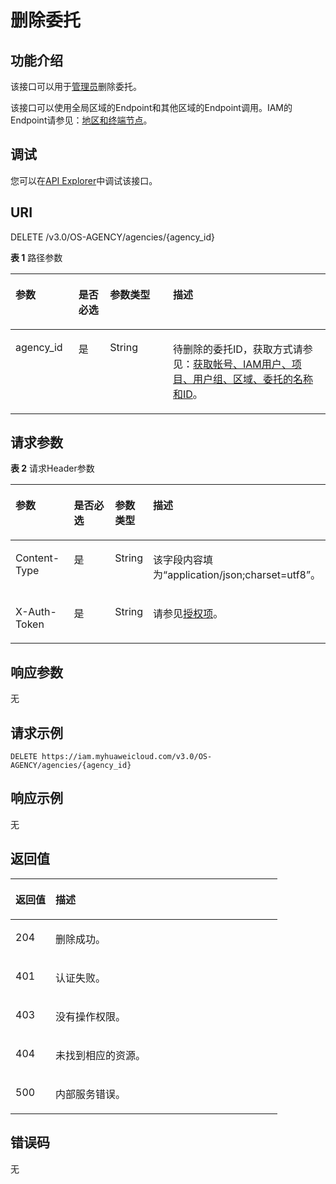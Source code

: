 # 删除委托<a name="iam_12_0005"></a>

## 功能介绍<a name="zh-cn_topic_0222594383_section629214845516"></a>

该接口可以用于<u>[管理员](https://support.huaweicloud.com/usermanual-iam/iam_01_0001.html)</u><u></u>删除委托。

该接口可以使用全局区域的Endpoint和其他区域的Endpoint调用。IAM的Endpoint请参见：[地区和终端节点](https://developer.huaweicloud.com/endpoint?IAM)。

## 调试<a name="section426452013610"></a>

您可以在[API Explorer](https://apiexplorer.developer.huaweicloud.com/apiexplorer/doc?product=IAM&api=DeleteAgency)中调试该接口。

## URI<a name="zh-cn_topic_0222594383_section16292174895510"></a>

DELETE /v3.0/OS-AGENCY/agencies/\{agency\_id\}

**表 1**  路径参数

<a name="zh-cn_topic_0222594383_table172951488555"></a>
<table><thead align="left"><tr id="zh-cn_topic_0222594383_row129344895511"><th class="cellrowborder" valign="top" width="20%" id="mcps1.2.5.1.1"><p id="zh-cn_topic_0222594383_p229544865511"><a name="zh-cn_topic_0222594383_p229544865511"></a><a name="zh-cn_topic_0222594383_p229544865511"></a>参数</p>
</th>
<th class="cellrowborder" valign="top" width="10%" id="mcps1.2.5.1.2"><p id="zh-cn_topic_0222594383_p12951448135510"><a name="zh-cn_topic_0222594383_p12951448135510"></a><a name="zh-cn_topic_0222594383_p12951448135510"></a>是否必选</p>
</th>
<th class="cellrowborder" valign="top" width="20%" id="mcps1.2.5.1.3"><p id="zh-cn_topic_0222594383_p02954483552"><a name="zh-cn_topic_0222594383_p02954483552"></a><a name="zh-cn_topic_0222594383_p02954483552"></a>参数类型</p>
</th>
<th class="cellrowborder" valign="top" width="50%" id="mcps1.2.5.1.4"><p id="zh-cn_topic_0222594383_p10296948205512"><a name="zh-cn_topic_0222594383_p10296948205512"></a><a name="zh-cn_topic_0222594383_p10296948205512"></a>描述</p>
</th>
</tr>
</thead>
<tbody><tr id="zh-cn_topic_0222594383_row22931748125514"><td class="cellrowborder" valign="top" width="20%" headers="mcps1.2.5.1.1 "><p id="zh-cn_topic_0222594383_p229654814551"><a name="zh-cn_topic_0222594383_p229654814551"></a><a name="zh-cn_topic_0222594383_p229654814551"></a>agency_id</p>
</td>
<td class="cellrowborder" valign="top" width="10%" headers="mcps1.2.5.1.2 "><p id="zh-cn_topic_0222594383_p22968482559"><a name="zh-cn_topic_0222594383_p22968482559"></a><a name="zh-cn_topic_0222594383_p22968482559"></a>是</p>
</td>
<td class="cellrowborder" valign="top" width="20%" headers="mcps1.2.5.1.3 "><p id="zh-cn_topic_0222594383_p1029624835511"><a name="zh-cn_topic_0222594383_p1029624835511"></a><a name="zh-cn_topic_0222594383_p1029624835511"></a>String</p>
</td>
<td class="cellrowborder" valign="top" width="50%" headers="mcps1.2.5.1.4 "><p id="zh-cn_topic_0222594383_p4297248155512"><a name="zh-cn_topic_0222594383_p4297248155512"></a><a name="zh-cn_topic_0222594383_p4297248155512"></a>待删除的委托ID，获取方式请参见：<a href="获取帐号-IAM用户-项目-用户组-区域-委托的名称和ID.md">获取帐号、IAM用户、项目、用户组、区域、委托的名称和ID</a>。</p>
</td>
</tr>
</tbody>
</table>

## 请求参数<a name="zh-cn_topic_0222594383_section52971448195515"></a>

**表 2**  请求Header参数

<a name="zh-cn_topic_0222594383_HeaderParameter"></a>
<table><thead align="left"><tr id="zh-cn_topic_0222594383_row729712481556"><th class="cellrowborder" valign="top" width="20%" id="mcps1.2.5.1.1"><p id="zh-cn_topic_0222594383_p18298164813552"><a name="zh-cn_topic_0222594383_p18298164813552"></a><a name="zh-cn_topic_0222594383_p18298164813552"></a>参数</p>
</th>
<th class="cellrowborder" valign="top" width="20%" id="mcps1.2.5.1.2"><p id="zh-cn_topic_0222594383_p2298174811550"><a name="zh-cn_topic_0222594383_p2298174811550"></a><a name="zh-cn_topic_0222594383_p2298174811550"></a>是否必选</p>
</th>
<th class="cellrowborder" valign="top" width="10%" id="mcps1.2.5.1.3"><p id="zh-cn_topic_0222594383_p102998482556"><a name="zh-cn_topic_0222594383_p102998482556"></a><a name="zh-cn_topic_0222594383_p102998482556"></a>参数类型</p>
</th>
<th class="cellrowborder" valign="top" width="50%" id="mcps1.2.5.1.4"><p id="zh-cn_topic_0222594383_p1229954815511"><a name="zh-cn_topic_0222594383_p1229954815511"></a><a name="zh-cn_topic_0222594383_p1229954815511"></a>描述</p>
</th>
</tr>
</thead>
<tbody><tr id="zh-cn_topic_0222594383_row329854816557"><td class="cellrowborder" valign="top" width="20%" headers="mcps1.2.5.1.1 "><p id="zh-cn_topic_0222594383_p17299148145514"><a name="zh-cn_topic_0222594383_p17299148145514"></a><a name="zh-cn_topic_0222594383_p17299148145514"></a>Content-Type</p>
</td>
<td class="cellrowborder" valign="top" width="20%" headers="mcps1.2.5.1.2 "><p id="zh-cn_topic_0222594383_p152991486558"><a name="zh-cn_topic_0222594383_p152991486558"></a><a name="zh-cn_topic_0222594383_p152991486558"></a>是</p>
</td>
<td class="cellrowborder" valign="top" width="10%" headers="mcps1.2.5.1.3 "><p id="zh-cn_topic_0222594383_p12993485556"><a name="zh-cn_topic_0222594383_p12993485556"></a><a name="zh-cn_topic_0222594383_p12993485556"></a>String</p>
</td>
<td class="cellrowborder" valign="top" width="50%" headers="mcps1.2.5.1.4 "><p id="zh-cn_topic_0222594383_p8300248105510"><a name="zh-cn_topic_0222594383_p8300248105510"></a><a name="zh-cn_topic_0222594383_p8300248105510"></a>该字段内容填为“application/json;charset=utf8”。</p>
</td>
</tr>
<tr id="zh-cn_topic_0222594383_row10298204815512"><td class="cellrowborder" valign="top" width="20%" headers="mcps1.2.5.1.1 "><p id="zh-cn_topic_0222594383_p83002048135516"><a name="zh-cn_topic_0222594383_p83002048135516"></a><a name="zh-cn_topic_0222594383_p83002048135516"></a>X-Auth-Token</p>
</td>
<td class="cellrowborder" valign="top" width="20%" headers="mcps1.2.5.1.2 "><p id="zh-cn_topic_0222594383_p83001448125519"><a name="zh-cn_topic_0222594383_p83001448125519"></a><a name="zh-cn_topic_0222594383_p83001448125519"></a>是</p>
</td>
<td class="cellrowborder" valign="top" width="10%" headers="mcps1.2.5.1.3 "><p id="zh-cn_topic_0222594383_p1930054814556"><a name="zh-cn_topic_0222594383_p1930054814556"></a><a name="zh-cn_topic_0222594383_p1930054814556"></a>String</p>
</td>
<td class="cellrowborder" valign="top" width="50%" headers="mcps1.2.5.1.4 "><p id="zh-cn_topic_0222594383_p2301144812553"><a name="zh-cn_topic_0222594383_p2301144812553"></a><a name="zh-cn_topic_0222594383_p2301144812553"></a>请参见<a href="授权项.md">授权项</a>。</p>
</td>
</tr>
</tbody>
</table>

## 响应参数<a name="zh-cn_topic_0222594383_section330154819559"></a>

无

## 请求示例<a name="zh-cn_topic_0222594383_section17301124816552"></a>

```
DELETE https://iam.myhuaweicloud.com/v3.0/OS-AGENCY/agencies/{agency_id}
```

## 响应示例<a name="zh-cn_topic_0222594383_section173031648185510"></a>

无

## 返回值<a name="zh-cn_topic_0222594383_section23031948185513"></a>

<a name="zh-cn_topic_0222594383_table1482"></a>
<table><thead align="left"><tr id="zh-cn_topic_0222594383_row230413483550"><th class="cellrowborder" valign="top" width="15%" id="mcps1.1.3.1.1"><p id="zh-cn_topic_0222594383_p173041348135515"><a name="zh-cn_topic_0222594383_p173041348135515"></a><a name="zh-cn_topic_0222594383_p173041348135515"></a>返回值</p>
</th>
<th class="cellrowborder" valign="top" width="85%" id="mcps1.1.3.1.2"><p id="zh-cn_topic_0222594383_p13305648205515"><a name="zh-cn_topic_0222594383_p13305648205515"></a><a name="zh-cn_topic_0222594383_p13305648205515"></a>描述</p>
</th>
</tr>
</thead>
<tbody><tr id="zh-cn_topic_0222594383_row203043489558"><td class="cellrowborder" valign="top" width="15%" headers="mcps1.1.3.1.1 "><p id="zh-cn_topic_0222594383_p1430510483551"><a name="zh-cn_topic_0222594383_p1430510483551"></a><a name="zh-cn_topic_0222594383_p1430510483551"></a>204</p>
</td>
<td class="cellrowborder" valign="top" width="85%" headers="mcps1.1.3.1.2 "><p id="zh-cn_topic_0222594383_p33052048135513"><a name="zh-cn_topic_0222594383_p33052048135513"></a><a name="zh-cn_topic_0222594383_p33052048135513"></a>删除成功。</p>
</td>
</tr>
<tr id="zh-cn_topic_0222594383_row17304748195520"><td class="cellrowborder" valign="top" width="15%" headers="mcps1.1.3.1.1 "><p id="zh-cn_topic_0222594383_p1830564885513"><a name="zh-cn_topic_0222594383_p1830564885513"></a><a name="zh-cn_topic_0222594383_p1830564885513"></a>401</p>
</td>
<td class="cellrowborder" valign="top" width="85%" headers="mcps1.1.3.1.2 "><p id="zh-cn_topic_0222594383_p133061148195514"><a name="zh-cn_topic_0222594383_p133061148195514"></a><a name="zh-cn_topic_0222594383_p133061148195514"></a>认证失败。</p>
</td>
</tr>
<tr id="zh-cn_topic_0222594383_row1630420480553"><td class="cellrowborder" valign="top" width="15%" headers="mcps1.1.3.1.1 "><p id="zh-cn_topic_0222594383_p1330664812557"><a name="zh-cn_topic_0222594383_p1330664812557"></a><a name="zh-cn_topic_0222594383_p1330664812557"></a>403</p>
</td>
<td class="cellrowborder" valign="top" width="85%" headers="mcps1.1.3.1.2 "><p id="zh-cn_topic_0222594383_p230644814557"><a name="zh-cn_topic_0222594383_p230644814557"></a><a name="zh-cn_topic_0222594383_p230644814557"></a>没有操作权限。</p>
</td>
</tr>
<tr id="zh-cn_topic_0222594383_row15304448175511"><td class="cellrowborder" valign="top" width="15%" headers="mcps1.1.3.1.1 "><p id="zh-cn_topic_0222594383_p19307548205520"><a name="zh-cn_topic_0222594383_p19307548205520"></a><a name="zh-cn_topic_0222594383_p19307548205520"></a>404</p>
</td>
<td class="cellrowborder" valign="top" width="85%" headers="mcps1.1.3.1.2 "><p id="zh-cn_topic_0222594383_p7307124815550"><a name="zh-cn_topic_0222594383_p7307124815550"></a><a name="zh-cn_topic_0222594383_p7307124815550"></a>未找到相应的资源。</p>
</td>
</tr>
<tr id="zh-cn_topic_0222594383_row10304948165516"><td class="cellrowborder" valign="top" width="15%" headers="mcps1.1.3.1.1 "><p id="zh-cn_topic_0222594383_p1030820487554"><a name="zh-cn_topic_0222594383_p1030820487554"></a><a name="zh-cn_topic_0222594383_p1030820487554"></a>500</p>
</td>
<td class="cellrowborder" valign="top" width="85%" headers="mcps1.1.3.1.2 "><p id="zh-cn_topic_0222594383_p4308124817552"><a name="zh-cn_topic_0222594383_p4308124817552"></a><a name="zh-cn_topic_0222594383_p4308124817552"></a>内部服务错误。</p>
</td>
</tr>
</tbody>
</table>

## 错误码<a name="zh-cn_topic_0222594383_section14308104811550"></a>

无

